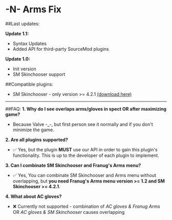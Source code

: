 # -N- Arms Fix

##Last updates:

**Update 1.1:**
  + Syntax Updates
  + Added API for third-party SourceMod plugins

**Update 1.0:**
  + Init version
  + SM Skinchooser support
  
##Compatible plugins:
  + SM Skinchooser - only version >= 4.2.1 [(download here)](https://github.com/NomisCZ/sm_skinchooser)
  
------------------

##FAQ:
**1. Why do I see overlaps arms/gloves in spect OR after maximizing game?**

  - Because Valve -_-, but first person see it normally and if you don't minimize the game.
    
**2. Are all plugins supported?**
 
  - :white_check_mark: Yes, but the plugin **MUST** use our API in order to gain this plugin's functionality. This is up to the developer of each plugin to implement.
  
**3. Can I combinate SM Skinchooser and Franug's Arms menu?**
 
  - :white_check_mark: Yes, You can combinate SM Skinchooser and Arms menu without overlapping, but **you need Franug's Arms menu version >= 1.2 and SM Skinchooser >= 4.2.1**.

**4. What about AC gloves?**

  - :x: Currently not supported - combination of *AC gloves & Franug Arms* OR *AC gloves & SM Skinchooser* causes overlapping

